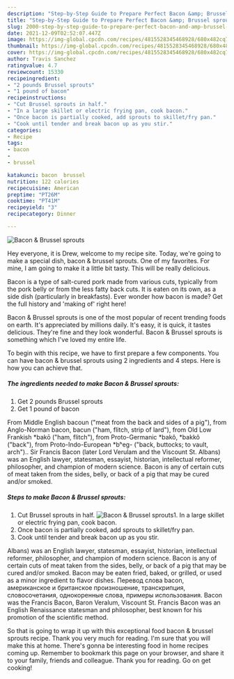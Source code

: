 ```yaml
---
description: "Step-by-Step Guide to Prepare Perfect Bacon &amp; Brussel sprouts"
title: "Step-by-Step Guide to Prepare Perfect Bacon &amp; Brussel sprouts"
slug: 2000-step-by-step-guide-to-prepare-perfect-bacon-and-amp-brussel-sprouts
date: 2021-12-09T02:52:07.447Z
image: https://img-global.cpcdn.com/recipes/4815528345468928/680x482cq70/bacon-brussel-sprouts-recipe-main-photo.jpg
thumbnail: https://img-global.cpcdn.com/recipes/4815528345468928/680x482cq70/bacon-brussel-sprouts-recipe-main-photo.jpg
cover: https://img-global.cpcdn.com/recipes/4815528345468928/680x482cq70/bacon-brussel-sprouts-recipe-main-photo.jpg
author: Travis Sanchez
ratingvalue: 4.7
reviewcount: 15330
recipeingredient:
- "2 pounds Brussel sprouts"
- "1 pound of bacon"
recipeinstructions:
- "Cut Brussel sprouts in half."
- "In a large skillet or electric frying pan, cook bacon."
- "Once bacon is partially cooked, add sprouts to skillet/fry pan."
- "Cook until tender and break bacon up as you stir."
categories:
- Recipe
tags:
- bacon
- 
- brussel

katakunci: bacon  brussel 
nutrition: 122 calories
recipecuisine: American
preptime: "PT26M"
cooktime: "PT41M"
recipeyield: "3"
recipecategory: Dinner

---
```



![Bacon & Brussel sprouts](https://img-global.cpcdn.com/recipes/4815528345468928/680x482cq70/bacon-brussel-sprouts-recipe-main-photo.jpg)

Hey everyone, it is Drew, welcome to my recipe site. Today, we're going to make a special dish, bacon & brussel sprouts. One of my favorites. For mine, I am going to make it a little bit tasty. This will be really delicious.

Bacon is a type of salt-cured pork made from various cuts, typically from the pork belly or from the less fatty back cuts. It is eaten on its own, as a side dish (particularly in breakfasts). Ever wonder how bacon is made? Get the full history and 'making of' right here!

Bacon & Brussel sprouts is one of the most popular of recent trending foods on earth. It's appreciated by millions daily. It's easy, it is quick, it tastes delicious. They're fine and they look wonderful. Bacon & Brussel sprouts is something which I've loved my entire life.


To begin with this recipe, we have to first prepare a few components. You can have bacon & brussel sprouts using 2 ingredients and 4 steps. Here is how you can achieve that.

<!--inarticleads1-->

##### The ingredients needed to make Bacon & Brussel sprouts:

1. Get 2 pounds Brussel sprouts
1. Get 1 pound of bacon


From Middle English bacoun ("meat from the back and sides of a pig"), from Anglo-Norman bacon, bacun ("ham, flitch, strip of lard"), from Old Low Frankish *bakō ("ham, flitch"), from Proto-Germanic *bakô, *bakkô ("back"), from Proto-Indo-European *bʰeg- ("back, buttocks; to vault, arch").. Sir Francis Bacon (later Lord Verulam and the Viscount St. Albans) was an English lawyer, statesman, essayist, historian, intellectual reformer, philosopher, and champion of modern science. Bacon is any of certain cuts of meat taken from the sides, belly, or back of a pig that may be cured and/or smoked. 

<!--inarticleads2-->

##### Steps to make Bacon & Brussel sprouts:

1. Cut Brussel sprouts in half.
<img src="https://img-global.cpcdn.com/steps/6749077994733568/160x128cq70/bacon-brussel-sprouts-recipe-step-1-photo.jpg" alt="Bacon & Brussel sprouts">1. In a large skillet or electric frying pan, cook bacon.
1. Once bacon is partially cooked, add sprouts to skillet/fry pan.
1. Cook until tender and break bacon up as you stir.


Albans) was an English lawyer, statesman, essayist, historian, intellectual reformer, philosopher, and champion of modern science. Bacon is any of certain cuts of meat taken from the sides, belly, or back of a pig that may be cured and/or smoked. Bacon may be eaten fried, baked, or grilled, or used as a minor ingredient to flavor dishes. Перевод слова bacon, американское и британское произношение, транскрипция, словосочетания, однокоренные слова, примеры использования. Bacon was the Francis Bacon, Baron Veralum, Viscount St. Francis Bacon was an English Renaissance statesman and philosopher, best known for his promotion of the scientific method. 

So that is going to wrap it up with this exceptional food bacon & brussel sprouts recipe. Thank you very much for reading. I'm sure that you will make this at home. There's gonna be interesting food in home recipes coming up. Remember to bookmark this page on your browser, and share it to your family, friends and colleague. Thank you for reading. Go on get cooking!
